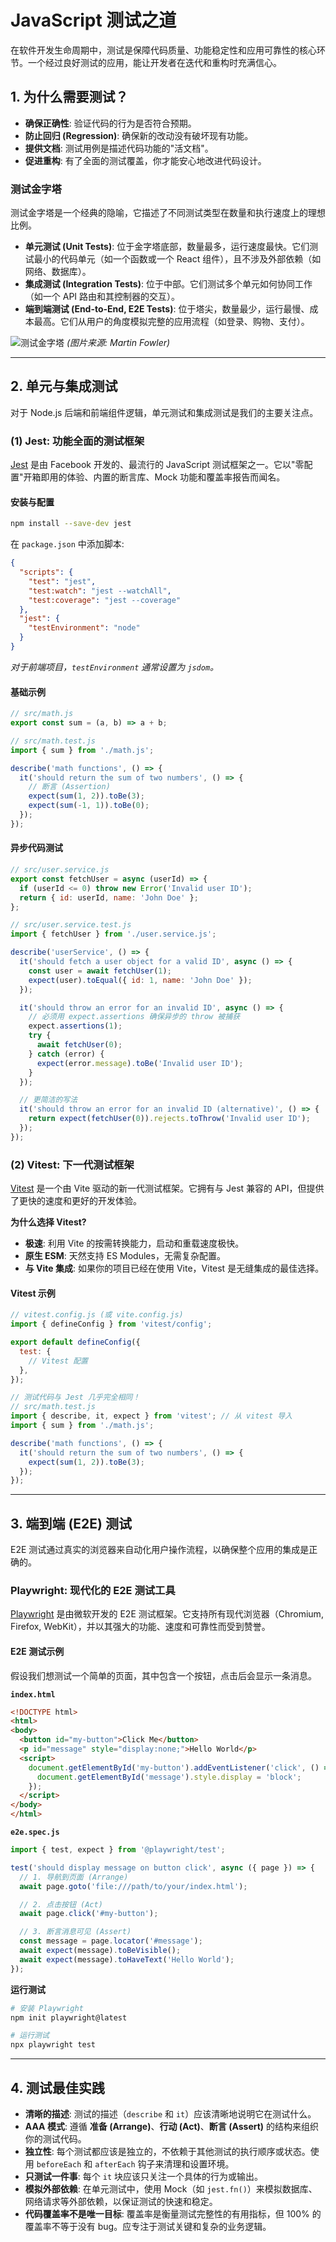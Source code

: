 # JavaScript 测试之道

在软件开发生命周期中，测试是保障代码质量、功能稳定性和应用可靠性的核心环节。一个经过良好测试的应用，能让开发者在迭代和重构时充满信心。

## 1. 为什么需要测试？

-   **确保正确性**: 验证代码的行为是否符合预期。
-   **防止回归 (Regression)**: 确保新的改动没有破坏现有功能。
-   **提供文档**: 测试用例是描述代码功能的"活文档"。
-   **促进重构**: 有了全面的测试覆盖，你才能安心地改进代码设计。

### 测试金字塔

测试金字塔是一个经典的隐喻，它描述了不同测试类型在数量和执行速度上的理想比例。

-   **单元测试 (Unit Tests)**: 位于金字塔底部，数量最多，运行速度最快。它们测试最小的代码单元（如一个函数或一个 React 组件），且不涉及外部依赖（如网络、数据库）。
-   **集成测试 (Integration Tests)**: 位于中部。它们测试多个单元如何协同工作（如一个 API 路由和其控制器的交互）。
-   **端到端测试 (End-to-End, E2E Tests)**: 位于塔尖，数量最少，运行最慢、成本最高。它们从用户的角度模拟完整的应用流程（如登录、购物、支付）。

![测试金字塔](https://martinfowler.com/bliki/images/testPyramid/test-pyramid.png)
*(图片来源: Martin Fowler)*

---

## 2. 单元与集成测试

对于 Node.js 后端和前端组件逻辑，单元测试和集成测试是我们的主要关注点。

### (1) Jest: 功能全面的测试框架

[Jest](https://jestjs.io/) 是由 Facebook 开发的、最流行的 JavaScript 测试框架之一。它以"零配置"开箱即用的体验、内置的断言库、Mock 功能和覆盖率报告而闻名。

#### 安装与配置

```bash
npm install --save-dev jest
```
在 `package.json` 中添加脚本:
```json
{
  "scripts": {
    "test": "jest",
    "test:watch": "jest --watchAll",
    "test:coverage": "jest --coverage"
  },
  "jest": {
    "testEnvironment": "node" 
  }
}
```
*对于前端项目，`testEnvironment` 通常设置为 `jsdom`。*

#### 基础示例

```javascript
// src/math.js
export const sum = (a, b) => a + b;

// src/math.test.js
import { sum } from './math.js';

describe('math functions', () => {
  it('should return the sum of two numbers', () => {
    // 断言 (Assertion)
    expect(sum(1, 2)).toBe(3);
    expect(sum(-1, 1)).toBe(0);
  });
});
```

#### 异步代码测试

```javascript
// src/user.service.js
export const fetchUser = async (userId) => {
  if (userId <= 0) throw new Error('Invalid user ID');
  return { id: userId, name: 'John Doe' };
};

// src/user.service.test.js
import { fetchUser } from './user.service.js';

describe('userService', () => {
  it('should fetch a user object for a valid ID', async () => {
    const user = await fetchUser(1);
    expect(user).toEqual({ id: 1, name: 'John Doe' });
  });

  it('should throw an error for an invalid ID', async () => {
    // 必须用 expect.assertions 确保异步的 throw 被捕获
    expect.assertions(1);
    try {
      await fetchUser(0);
    } catch (error) {
      expect(error.message).toBe('Invalid user ID');
    }
  });

  // 更简洁的写法
  it('should throw an error for an invalid ID (alternative)', () => {
    return expect(fetchUser(0)).rejects.toThrow('Invalid user ID');
  });
});
```

### (2) Vitest: 下一代测试框架

[Vitest](https://vitest.dev/) 是一个由 Vite 驱动的新一代测试框架。它拥有与 Jest 兼容的 API，但提供了更快的速度和更好的开发体验。

**为什么选择 Vitest?**
-   **极速**: 利用 Vite 的按需转换能力，启动和重载速度极快。
-   **原生 ESM**: 天然支持 ES Modules，无需复杂配置。
-   **与 Vite 集成**: 如果你的项目已经在使用 Vite，Vitest 是无缝集成的最佳选择。

#### Vitest 示例
```javascript
// vitest.config.js (或 vite.config.js)
import { defineConfig } from 'vitest/config';

export default defineConfig({
  test: {
    // Vitest 配置
  },
});

// 测试代码与 Jest 几乎完全相同！
// src/math.test.js
import { describe, it, expect } from 'vitest'; // 从 vitest 导入
import { sum } from './math.js';

describe('math functions', () => {
  it('should return the sum of two numbers', () => {
    expect(sum(1, 2)).toBe(3);
  });
});
```

---

## 3. 端到端 (E2E) 测试

E2E 测试通过真实的浏览器来自动化用户操作流程，以确保整个应用的集成是正确的。

### Playwright: 现代化的 E2E 测试工具

[Playwright](https://playwright.dev/) 是由微软开发的 E2E 测试框架。它支持所有现代浏览器（Chromium, Firefox, WebKit），并以其强大的功能、速度和可靠性而受到赞誉。

#### E2E 测试示例

假设我们想测试一个简单的页面，其中包含一个按钮，点击后会显示一条消息。

**`index.html`**
```html
<!DOCTYPE html>
<html>
<body>
  <button id="my-button">Click Me</button>
  <p id="message" style="display:none;">Hello World</p>
  <script>
    document.getElementById('my-button').addEventListener('click', () => {
      document.getElementById('message').style.display = 'block';
    });
  </script>
</body>
</html>
```

**`e2e.spec.js`**
```javascript
import { test, expect } from '@playwright/test';

test('should display message on button click', async ({ page }) => {
  // 1. 导航到页面 (Arrange)
  await page.goto('file:///path/to/your/index.html');

  // 2. 点击按钮 (Act)
  await page.click('#my-button');

  // 3. 断言消息可见 (Assert)
  const message = page.locator('#message');
  await expect(message).toBeVisible();
  await expect(message).toHaveText('Hello World');
});
```

**运行测试**
```bash
# 安装 Playwright
npm init playwright@latest

# 运行测试
npx playwright test
```

---

## 4. 测试最佳实践

-   **清晰的描述**: 测试的描述（`describe` 和 `it`）应该清晰地说明它在测试什么。
-   **AAA 模式**: 遵循 **准备 (Arrange)**、**行动 (Act)**、**断言 (Assert)** 的结构来组织你的测试代码。
-   **独立性**: 每个测试都应该是独立的，不依赖于其他测试的执行顺序或状态。使用 `beforeEach` 和 `afterEach` 钩子来清理和设置环境。
-   **只测试一件事**: 每个 `it` 块应该只关注一个具体的行为或输出。
-   **模拟外部依赖**: 在单元测试中，使用 Mock（如 `jest.fn()`）来模拟数据库、网络请求等外部依赖，以保证测试的快速和稳定。
-   **代码覆盖率不是唯一目标**: 覆盖率是衡量测试完整性的有用指标，但 100% 的覆盖率不等于没有 bug。应专注于测试关键和复杂的业务逻辑。